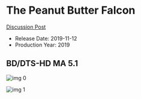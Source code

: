 # The Peanut Butter Falcon

[Discussion Post](https://www.avsforum.com/threads/bass-eq-for-filtered-movies.2995212/post-59254382)

* Release Date: 2019-11-12
* Production Year: 2019

## BD/DTS-HD MA 5.1

![img 0](https://i.imgur.com/fNxbSUo.jpg)

![img 1](https://i.imgur.com/7WvrFA5.png)

